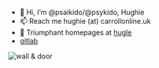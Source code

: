 - 👋 Hi, I’m @psaikido/@psykido, Hughie
- 📫 Reach me hughie (at) carrollonline.uk
- 🌄 Triumphant homepages at [hugle](https://hugle.uk/)
- [gitlab](https://gitlab.com/psykido)

![wall & door](https://hugle.uk/images/bio/h-wall-door.jpg)
